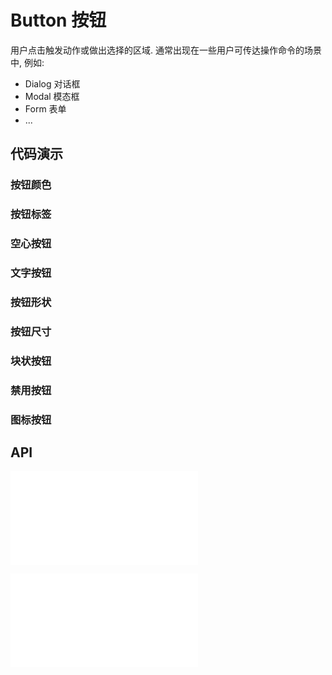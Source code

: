 # Button 按钮

用户点击触发动作或做出选择的区域. 通常出现在一些用户可传达操作命令的场景中, 例如:

- Dialog 对话框
- Modal 模态框
- Form 表单
- ...

## 代码演示

### 按钮颜色

<code src="../../packages/wonder-ui/src/Button/demo/buttons.tsx"></code>

### 按钮标签

<code src="../../packages/wonder-ui/src/Button/demo/button-tags.tsx"></code>

### 空心按钮

<code src="../../packages/wonder-ui/src/Button/demo/outline-buttons.tsx"></code>

### 文字按钮

<code src="../../packages/wonder-ui/src/Button/demo/text-buttons.tsx"></code>

### 按钮形状

<code src="../../packages/wonder-ui/src/Button/demo/button-shape.tsx"></code>


### 按钮尺寸

<code src="../../packages/wonder-ui/src/Button/demo/button-size.tsx"></code>

### 块状按钮

<code src="../../packages/wonder-ui/src/Button/demo/button-block.tsx"></code>

### 禁用按钮

<code src="../../packages/wonder-ui/src/Button/demo/button-disabled.tsx"></code>

### 图标按钮

<code src="../../packages/wonder-ui/src/IconButton/demo/demo1.tsx"></code>

## API

<embed src="../../packages/wonder-ui/src/Button/index.md"></embed>


<embed src="../../packages/wonder-ui/src/ButtonBase/index.md"></embed>
